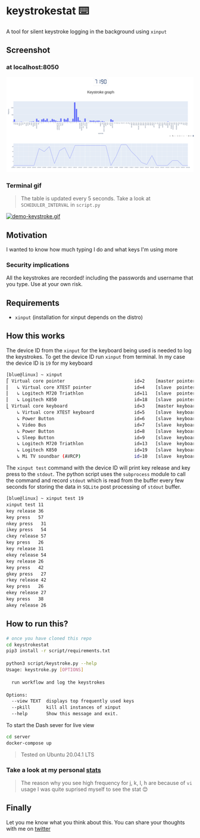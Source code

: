 # keystrokestat :keyboard:

A tool for silent keystroke logging in the background using `xinput`

## Screenshot 
### at localhost:8050

![plotly screenshot](./assets/plotly-scr.png)

### Terminal gif
> The table is updated every 5 seconds. Take a look at `SCHEDULER_INTERVAL` in `script.py`

[![demo-keystroke.gif](https://i.postimg.cc/C11rJq2p/demo-keystroke.gif)](https://postimg.cc/Tyzc3pGt)

## Motivation

I wanted to know how much typing I do and what keys I'm using more

### Security implications

All the keystrokes are recorded! including the passwords and username that you type. Use at your own risk.

## Requirements

+ `xinput` (installation for xinput depends on the distro)


## How this works 

The device ID from the `xinput` for the keyboard being used is needed to log the keystrokes.
To get the device ID run `xinput` from terminal. In my case the device ID is `19` for my keyboard

```bash
[blue@linux] ~ xinput
⎡ Virtual core pointer                    	    id=2	[master pointer  (3)]
⎜   ↳ Virtual core XTEST pointer              	id=4	[slave  pointer  (2)]
⎜   ↳ Logitech M720 Triathlon                 	id=11	[slave  pointer  (2)]
⎜   ↳ Logitech K850                           	id=18	[slave  pointer  (2)]
⎣ Virtual core keyboard                   	    id=3	[master keyboard (2)]
    ↳ Virtual core XTEST keyboard             	id=5	[slave  keyboard (3)]
    ↳ Power Button                            	id=6	[slave  keyboard (3)]
    ↳ Video Bus                               	id=7	[slave  keyboard (3)]
    ↳ Power Button                            	id=8	[slave  keyboard (3)]
    ↳ Sleep Button                            	id=9	[slave  keyboard (3)]
    ↳ Logitech M720 Triathlon                 	id=13	[slave  keyboard (3)]
    ↳ Logitech K850                           	id=19	[slave  keyboard (3)]
    ↳ Mi TV soundbar (AVRCP)                  	id=10	[slave  keyboard (3)]
```

The `xinput test` command with the device ID will print key release and key press to the `stdout`. 
The python script uses the `subprocess` module to call the command and record `stdout` which is read from the buffer 
every few seconds for storing the data in `SQLite` post processing of `stdout` buffer.

```bash
[blue@linux] ~ xinput test 19
xinput test 11
key release 36
key press   57
nkey press   31
ikey press   54
ckey release 57
key press   26
key release 31
ekey release 54
key release 26
key press   42
gkey press   27
rkey release 42
key press   26
ekey release 27
key press   38
akey release 26
```


## How to run this?
```bash
# once you have cloned this repo
cd keystrokestat
pip3 install -r script/requirements.txt

python3 script/keystroke.py --help
Usage: keystroke.py [OPTIONS]

  run workflow and log the keystrokes

Options:
  --view TEXT  displays top frequently used keys
  --pkill      kill all instances of xinput
  --help       Show this message and exit.

```

To start the Dash sever for live view

```bash
cd server
docker-compose up
```

> Tested on Ubuntu 20.04.1 LTS



### Take a look at my personal [stats](./assets/stats.md)

> The reason why you see high frequency for j, k, l, h are because of `vi` usage
> I was quite suprised myself to see the stat :blush: 


## Finally

Let you me know what you think about this. You can share your thoughts with me on [twitter](https://twitter.com/neelabalan)
